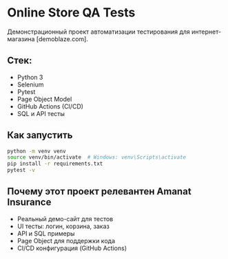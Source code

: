 
# Online Store QA Tests

Демонстрационный проект автоматизации тестирования для интернет-магазина [demoblaze.com].

## Стек:
- Python 3
- Selenium
- Pytest
- Page Object Model
- GitHub Actions (CI/CD)
- SQL и API тесты

## Как запустить
```bash
python -m venv venv
source venv/bin/activate  # Windows: venv\Scripts\activate
pip install -r requirements.txt
pytest -v
```

## Почему этот проект релевантен Amanat Insurance
- Реальный демо-сайт для тестов
- UI тесты: логин, корзина, заказ
- API и SQL примеры
- Page Object для поддержки кода
- CI/CD конфигурация (GitHub Actions)
